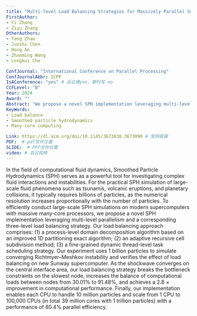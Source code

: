 ```yaml
---
title: "Multi-level Load Balancing Strategies for Massively Parallel Smoothed Particle Hydrodynamics Simulation"
FirstAuthor:
- Yi Zhang
- Ziyu Zhang
OtherAuthors:
- Yang Zhao
- Junshi Chen
- Hong An
- Zhanming Wang
- Longkui Che

ConfJournal: "International Conference on Parallel Processing"
ConfJournalAbbr: ICPP
IsAConference: "yes" # 会议填yes，期刊写 no
CCFLevel: "B" 
Year: 2024
Award: ""
Abstract: "We propose a novel SPH implementation leveraging multi-level parallelism and a corresponding three-level load balancing strategy. Our load balancing approach comprises: (1) a process-level domain decomposition algorithm based on an improved 1D partitioning exact algorithm; (2) an adaptive recursive cell subdivision method; (3) a fine-grained dynamic thread-level task scheduling strategy."
KeyWords:
- Load balance
- Smoothed particle hydrodynamics
- Many-core computing

Link: https://dl.acm.org/doi/10.1145/3673038.3673090 # 官网链接 
PDF:  # pdf文件位置
SLIDE:  # PPT文件位置
video: # 会议视频
---
```


In the field of computational fluid dynamics, Smoothed Particle Hydrodynamics (SPH) serves as a powerful tool for investigating complex fluid interactions and instabilities. For the practical SPH simulation of large-scale fluid phenomena such as tsunamis, volcanic eruptions, and planetary collisions, it typically requires billions of particles, as the numerical resolution increases proportionally with the number of particles. To efficiently conduct large-scale SPH simulations on modern supercomputers with massive many-core processors, we propose a novel SPH implementation leveraging multi-level parallelism and a corresponding three-level load balancing strategy. Our load balancing approach comprises: (1) a process-level domain decomposition algorithm based on an improved 1D partitioning exact algorithm; (2) an adaptive recursive cell subdivision method; (3) a fine-grained dynamic thread-level task scheduling strategy. Our experiment uses 1 billion particles to simulate converging Richtmyer–Meshkov instability and verifies the effect of load balancing on new Sunway supercomputer. As the shockwave converges on the central interface area, our load balancing strategy breaks the bottleneck constraints on the slowest node, increases the balance of computational loads between nodes from 30.01% to 91.48%, and achieves a 2.8 × improvement in computational performance. Finally, our implementation enables each CPU to handle 10 million particles and scale from 1 CPU to 100,000 CPUs (in total 39 million cores with 1 trillion particles) with a performance of 80.4% parallel efficiency.